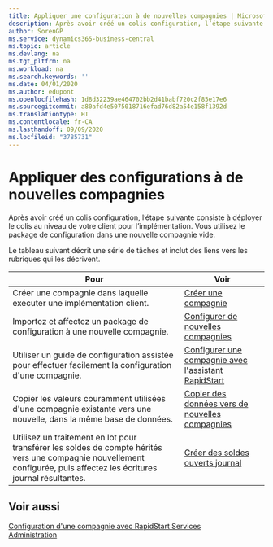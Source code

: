 ```yaml
---
title: Appliquer une configuration à de nouvelles compagnies | Microsoft Docs
description: Après avoir créé un colis configuration, l’étape suivante consiste à déployer le colis au niveau de votre client pour l’implémentation. Vous utilisez la configuration avec une nouvelle compagnie vide.
author: SorenGP
ms.service: dynamics365-business-central
ms.topic: article
ms.devlang: na
ms.tgt_pltfrm: na
ms.workload: na
ms.search.keywords: ''
ms.date: 04/01/2020
ms.author: edupont
ms.openlocfilehash: 1d8d32239ae464702bb2d41babf720c2f85e17e6
ms.sourcegitcommit: a80afd4e5075018716efad76d82a54e158f1392d
ms.translationtype: HT
ms.contentlocale: fr-CA
ms.lasthandoff: 09/09/2020
ms.locfileid: "3785731"
---
```

# <a name="apply-configurations-to-new-companies"></a>Appliquer des configurations à de nouvelles compagnies
Après avoir créé un colis configuration, l’étape suivante consiste à déployer le colis au niveau de votre client pour l’implémentation. Vous utilisez le package de configuration dans une nouvelle compagnie vide.  

 Le tableau suivant décrit une série de tâches et inclut des liens vers les rubriques qui les décrivent.

|**Pour**|**Voir**|  
|------------|-------------|  
|Créer une compagnie dans laquelle exécuter une implémentation client.|[Créer une compagnie](admin-how-to-create-a-new-company.md)|  
|Importez et affectez un package de configuration à une nouvelle compagnie.|[Configurer de nouvelles compagnies](admin-how-to-configure-new-companies.md)|  
|Utiliser un guide de configuration assistée pour effectuer facilement la configuration d'une compagnie.|[Configurer une compagnie avec l'assistant RapidStart](admin-how-to-configure-a-company-with-the-rapidstart-wizard.md)|
|Copier les valeurs couramment utilisées d'une compagnie existante vers une nouvelle, dans la même base de données.|[Copier des données vers de nouvelles compagnies](admin-how-to-copy-data-to-new-companies.md)|  
|Utilisez un traitement en lot pour transférer les soldes de compte hérités vers une compagnie nouvellement configurée, puis affectez les écritures journal résultantes.|[Créer des soldes ouverts journal](admin-how-to-create-journal-opening-balances.md)|  

## <a name="see-also"></a>Voir aussi  
[Configuration d'une compagnie avec RapidStart Services](admin-set-up-a-company-with-rapidstart.md)  
[Administration](admin-setup-and-administration.md)
